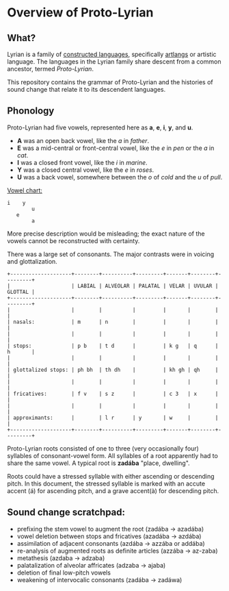 # Overview of Proto-Lyrian

## What?

Lyrian is a family of [constructed languages](https://en.wikipedia.org/wiki/Constructed_language),
specifically [artlangs](https://en.wikipedia.org/wiki/Artistic_language) or
artistic language. The languages in the Lyrian family share descent from a common ancestor, termed
_Proto-Lyrian_.

This repository contains the grammar of Proto-Lyrian and the histories of sound change that relate
it to its descendent languages.

## Phonology

Proto-Lyrian had five vowels, represented here as **a**, **e**, **i**, **y**, and **u**.

- **A** was an open back vowel, like the _a_ in _father_.
- **E** was a mid-central or front-central vowel, like the _e_ in _pen_ or the _a_ in _cat_.
- **I** was a closed front vowel, like the _i_ in _marine_.
- **Y** was a closed central vowel, like the _e_ in _roses_.
- **U** was a back vowel, somewhere between the _o_ of _cold_ and the _u_ of _pull_.

[Vowel chart:](https://en.wikipedia.org/wiki/Vowel_diagram)

```
i    y
        u
   e
        a
```

More precise description would be misleading; the exact nature of the vowels cannot be reconstructed
with certainty.

There was a large set of consonants. The major contrasts were in voicing and glottalization.

```
+--------------------+--------+----------+---------+-------+--------+---------+
|                    | LABIAL | ALVEOLAR | PALATAL | VELAR | UVULAR | GLOTTAL |
+--------------------+--------+----------+---------+-------+--------+---------+
|                    |        |          |         |       |        |         |
| nasals:            | m      | n        |         |       |        |         |
|                    |        |          |         |       |        |         |
| stops:             | p b    | t d      |         | k g   | q      | h       |
|                    |        |          |         |       |        |         |
| glottalized stops: | ph bh  | th dh    |         | kh gh | qh     |         |
|                    |        |          |         |       |        |         |
| fricatives:        | f v    | s z      |         | c 3   | x      |         |
|                    |        |          |         |       |        |         |
| approximants:      |        | l r      | y       | w     |        |         |
+--------------------+--------+----------+---------+-------+--------+---------+
```

Proto-Lyrian roots consisted of one to three (very occasionally four) syllables of consonant-vowel form.
All syllables of a root apparently had to share the same vowel. A typical root is **zadába** "place, dwelling".

Roots could have a stressed syllable with either ascending or descending pitch. In this document, the stressed syllable is marked with an accute accent (á) for ascending pitch, and a grave accent(à) for descending pitch.

## Sound change scratchpad:

- prefixing the stem vowel to augment the root (zadába -> azadába)
- vowel deletion between stops and fricatives (azadába -> azdába)
- assimilation of adjacent consonants (azdába -> azzába or addába)
- re-analysis of augmented roots as definite articles (azzába -> az-zaba)
- metathesis (azdaba -> adzaba)
- palatalization of alveolar affricates (adzaba -> ajaba)
- deletion of final low-pitch vowels
- weakening of intervocalic consonants (zadába -> zadáwa)